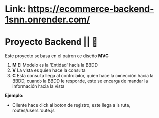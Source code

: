 # Link: https://ecommerce-backend-1snn.onrender.com/

# Proyecto Backend || :rocket:

Este proyecto se basa en el patron de diseño **MVC**

1. **M** El Modelo es la 'Entidad' hacia la BBDD
2. **V** La vista es quien hace la consulta
3. **C** Esta consulta llega al controlador, quien hace la conección hacia la BBDD, cuando la BBDD le responde,
   este se encarga de mandar la información hacia la vista

**Ejemplo:**

- Cliente hace click al boton de registro, este llega a la ruta, routes/users.route.js
